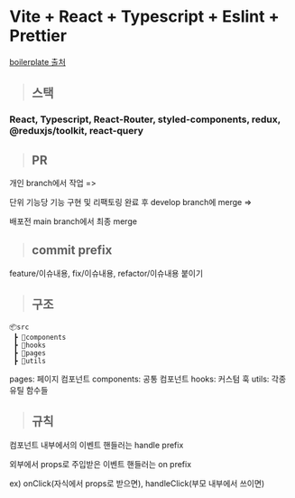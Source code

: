 # Vite + React + Typescript + Eslint + Prettier 

[boilerplate 출처](https://github.com/TheSwordBreaker/vite-reactts-eslint-prettier)

> ## 스택

### React, Typescript, React-Router, styled-components, redux, @reduxjs/toolkit, react-query

> ## PR

개인 branch에서 작업 => 

단위 기능당 기능 구현 및 리팩토링 완료 후 develop branch에 merge => 

배포전 main branch에서 최종 merge

> ## commit prefix

feature/이슈내용, fix/이슈내용, refactor/이슈내용 붙이기 

> ## 구조

```
📦src
 ┣ 📂components
 ┣ 📂hooks
 ┣ 📂pages
 ┣ 📂utils
```

pages: 페이지 컴포넌트
components: 공통 컴포넌트
hooks: 커스텀 훅
utils: 각종 유틸 함수들

> ## 규칙

컴포넌트 내부에서의 이벤트 핸들러는 handle prefix

외부에서 props로 주입받은 이벤트 핸들러는 on prefix

ex) onClick(자식에서 props로 받으면), handleClick(부모 내부에서 쓰이면)
